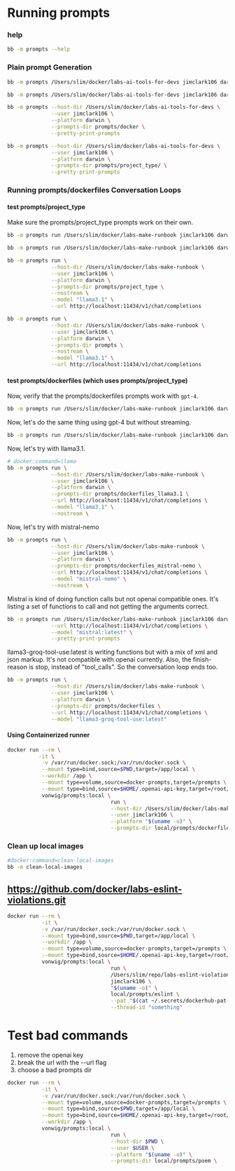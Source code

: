 # Running prompts

### help

```sh
bb -m prompts --help
```

### Plain prompt Generation

```sh
bb -m prompts /Users/slim/docker/labs-ai-tools-for-devs jimclark106 darwin prompts/docker
```

```sh
bb -m prompts /Users/slim/docker/labs-ai-tools-for-devs jimclark106 darwin prompts/docker --pretty-print-prompts
```

```sh
bb -m prompts --host-dir /Users/slim/docker/labs-ai-tools-for-devs \
              --user jimclark106 \
              --platform darwin \
              --prompts-dir prompts/docker \
              --pretty-print-prompts
```

```sh
bb -m prompts --host-dir /Users/slim/docker/labs-ai-tools-for-devs \
              --user jimclark106 \
              --platform darwin \
              --prompts-dir prompts/project_type/ \
              --pretty-print-prompts
```


### Running prompts/dockerfiles Conversation Loops

#### test prompts/project_type

Make sure the prompts/project_type prompts work on their own.

```sh
bb -m prompts run /Users/slim/docker/labs-make-runbook jimclark106 darwin prompts/project_type --debug
```

```sh
bb -m prompts run /Users/slim/docker/labs-make-runbook jimclark106 darwin prompts/project_type --nostream
```

```sh
bb -m prompts run \
              --host-dir /Users/slim/docker/labs-make-runbook \
              --user jimclark106 \
              --platform darwin \
              --prompts-dir prompts/project_type \
              --nostream \
              --model "llama3.1" \
              --url http://localhost:11434/v1/chat/completions
```

```sh
bb -m prompts run \
              --host-dir /Users/slim/docker/labs-make-runbook \
              --user jimclark106 \
              --platform darwin \
              --prompts-dir prompts \
              --nostream \
              --model "llama3.1" \
              --url http://localhost:11434/v1/chat/completions
```


#### test prompts/dockerfiles (which uses prompts/project_type)

Now, verify that the prompts/dockerfiles prompts work with `gpt-4`.

```sh
bb -m prompts run /Users/slim/docker/labs-make-runbook jimclark106 darwin prompts/dockerfiles
```

Now, let's do the same thing using gpt-4 but without streaming.

```sh
bb -m prompts run /Users/slim/docker/labs-make-runbook jimclark106 darwin prompts/dockerfiles --nostream
```

Now, let's try with llama3.1.

```sh
# docker:command=llama
bb -m prompts run \
              --host-dir /Users/slim/docker/labs-make-runbook \
              --user jimclark106 \
              --platform darwin \
              --prompts-dir prompts/dockerfiles_llama3.1 \
              --url http://localhost:11434/v1/chat/completions \
              --model "llama3.1" \
              --nostream \
```

Now, let's try with mistral-nemo

```sh
bb -m prompts run \
              --host-dir /Users/slim/docker/labs-make-runbook \
              --user jimclark106 \
              --platform darwin \
              --prompts-dir prompts/dockerfiles_mistral-nemo \
              --url http://localhost:11434/v1/chat/completions \
              --model "mistral-nemo" \
              --nostream \
```

Mistral is kind of doing function calls but not openai compatible ones. It's listing a set of functions to call and not getting the arguments correct.

```sh
bb -m prompts run /Users/slim/docker/labs-make-runbook jimclark106 darwin prompts/dockerfiles \
              --url http://localhost:11434/v1/chat/completions \
              --model "mistral:latest" \
              --pretty-print-prompts
```

llama3-groq-tool-use:latest is writing functions but with a mix of xml and json markup.  It's not compatible with openai currently.
Also, the finish-reason is stop, instead of "tool_calls".  So the conversation loop ends too.

```sh
bb -m prompts run \
              --host-dir /Users/slim/docker/labs-make-runbook \
              --user jimclark106 \
              --platform darwin \
              --prompts-dir prompts/dockerfiles \
              --url http://localhost:11434/v1/chat/completions \
              --model "llama3-groq-tool-use:latest" 
```

#### Using Containerized runner

```sh
docker run --rm \
          -it \
           -v /var/run/docker.sock:/var/run/docker.sock \
           --mount type=bind,source=$PWD,target=/app/local \
           --workdir /app \
           --mount type=volume,source=docker-prompts,target=/prompts \
           --mount type=bind,source=$HOME/.openai-api-key,target=/root/.openai-api-key \
           vonwig/prompts:local \
                                 run \
                                 --host-dir /Users/slim/docker/labs-make-runbook \
                                 --user jimclark106 \
                                 --platform "$(uname -o)" \
                                 --prompts-dir local/prompts/dockerfiles
```

### Clean up local images

```sh
#docker:command=clean-local-images
bb -m clean-local-images
```

## https://github.com/docker/labs-eslint-violations.git

```sh
docker run --rm \
           -it \
           -v /var/run/docker.sock:/var/run/docker.sock \
           --mount type=bind,source=$PWD,target=/app/local \
           --workdir /app \
           --mount type=volume,source=docker-prompts,target=/prompts \
           --mount type=bind,source=$HOME/.openai-api-key,target=/root/.openai-api-key \
           vonwig/prompts:local \
                                 run \
                                 /Users/slim/repo/labs-eslint-violations \
                                 jimclark106 \
                                 "$(uname -o)" \
                                 local/prompts/eslint \
                                 --pat "$(cat ~/.secrets/dockerhub-pat-ai-tools-for-devs.txt)" \
                                 --thread-id "something"
```

# Test bad commands

1. remove the openai key
2. break the url with the --url flag
3. choose a bad prompts dir

```sh
docker run --rm \
           -it \
           -v /var/run/docker.sock:/var/run/docker.sock \
           --mount type=volume,source=docker-prompts,target=/prompts \
           --mount type=bind,source=$PWD,target=/app/local \
           --mount type=bind,source=$HOME/.openai-api-key,target=/root/.openai-api-key \
           --workdir /app \
           vonwig/prompts:local \
                                 run \
                                 --host-dir $PWD \
                                 --user $USER \
                                 --platform "$(uname -o)" \
                                 --prompts-dir local/prompts/poem \
```

